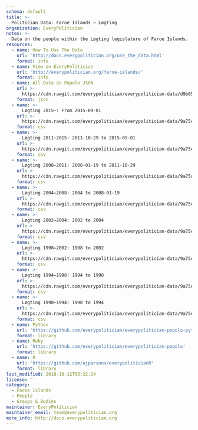 ```yaml
---
schema: default
title: >-
  Politician Data: Faroe Islands — Løgting
organization: EveryPolitician
notes: >-
  Data on the people within the Løgting legislature of Faroe Islands.
resources:
  - name: How To Use The Data
    url: 'http://docs.everypolitician.org/use_the_data.html'
    format: info
  - name: View on EveryPolitician
    url: 'http://everypolitician.org/faroe-islands/'
    format: info
  - name: All Data as Popolo JSON
    url: >-
      https://cdn.rawgit.com/everypolitician/everypolitician-data/d9b05c39eb843d1543f3719a999fc8698af5e660/data/Faroe_Islands/Logting/ep-popolo-v1.0.json
    format: json
  - name: >-
      Løgting 2015–: From 2015-09-01
    url: >-
      https://cdn.rawgit.com/everypolitician/everypolitician-data/9a75c94fb3f01a45e5616242dec9743ba96f137f/data/Faroe_Islands/Logting/term-2015.csv
    format: csv
  - name: >-
      Løgting 2011–2015: 2011-10-29 to 2015-09-01
    url: >-
      https://cdn.rawgit.com/everypolitician/everypolitician-data/9a75c94fb3f01a45e5616242dec9743ba96f137f/data/Faroe_Islands/Logting/term-2011.csv
    format: csv
  - name: >-
      Løgting 2008–2011: 2008-01-19 to 2011-10-29
    url: >-
      https://cdn.rawgit.com/everypolitician/everypolitician-data/9a75c94fb3f01a45e5616242dec9743ba96f137f/data/Faroe_Islands/Logting/term-2008.csv
    format: csv
  - name: >-
      Løgting 2004–2008: 2004 to 2008-01-19
    url: >-
      https://cdn.rawgit.com/everypolitician/everypolitician-data/9a75c94fb3f01a45e5616242dec9743ba96f137f/data/Faroe_Islands/Logting/term-2004.csv
    format: csv
  - name: >-
      Løgting 2002–2004: 2002 to 2004
    url: >-
      https://cdn.rawgit.com/everypolitician/everypolitician-data/9a75c94fb3f01a45e5616242dec9743ba96f137f/data/Faroe_Islands/Logting/term-2002.csv
    format: csv
  - name: >-
      Løgting 1998–2002: 1998 to 2002
    url: >-
      https://cdn.rawgit.com/everypolitician/everypolitician-data/9a75c94fb3f01a45e5616242dec9743ba96f137f/data/Faroe_Islands/Logting/term-1998.csv
    format: csv
  - name: >-
      Løgting 1994–1998: 1994 to 1998
    url: >-
      https://cdn.rawgit.com/everypolitician/everypolitician-data/9a75c94fb3f01a45e5616242dec9743ba96f137f/data/Faroe_Islands/Logting/term-1994.csv
    format: csv
  - name: >-
      Løgting 1990–1994: 1990 to 1994
    url: >-
      https://cdn.rawgit.com/everypolitician/everypolitician-data/9a75c94fb3f01a45e5616242dec9743ba96f137f/data/Faroe_Islands/Logting/term-1990.csv
    format: csv
  - name: Python
    url: 'https://github.com/everypolitician/everypolitician-popolo-python'
    format: library
  - name: Ruby
    url: 'https://github.com/everypolitician/everypolitician-popolo'
    format: library
  - name: R
    url: 'https://github.com/ajparsons/everypoliticianR'
    format: library
last_modified: 2018-10-12T03:32:24
license: ''
category:
  - Faroe Islands
  - People
  - Groups & Bodies
maintainer: EveryPolitician
maintainer_email: team@everypolitician.org
more_info: http://docs.everypolitician.org
---
```

